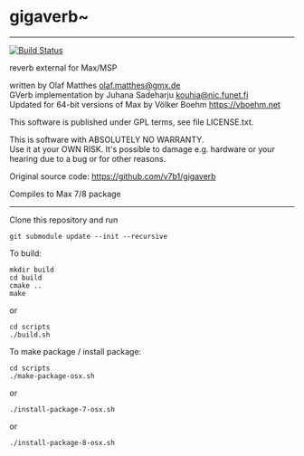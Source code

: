 # gigaverb~
---
[![Build Status](https://travis-ci.org/njazz/gigaverb-64.svg?branch=master)](https://travis-ci.org/njazz/gigaverb-64)

reverb external for Max/MSP  

written by Olaf Matthes <olaf.matthes@gmx.de>  
GVerb implementation by Juhana Sadeharju <kouhia@nic.funet.fi>  
Updated for 64-bit versions of Max by Völker Boehm https://vboehm.net  

This software is published under GPL terms, see file LICENSE.txt.


This is software with ABSOLUTELY NO WARRANTY.  
Use it at your OWN RISK. It's possible to damage e.g. hardware or your
hearing due to a bug or for other reasons.  



Original source code:
https://github.com/v7b1/gigaverb

Compiles to Max 7/8 package

-----

Clone this repository and run
```
git submodule update --init --recursive
```

To build:

```
mkdir build
cd build
cmake ..
make
```

or

```
cd scripts
./build.sh
```

To make package / install package:

```
cd scripts
./make-package-osx.sh
```

or

```
./install-package-7-osx.sh
```

or

```
./install-package-8-osx.sh
```
